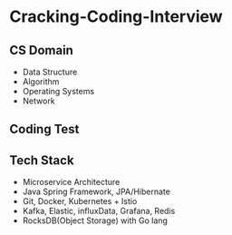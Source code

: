 # Cracking-Coding-Interview
## CS Domain
- Data Structure
- Algorithm
- Operating Systems
- Network

## Coding Test

## Tech Stack 
- Microservice Architecture
- Java Spring Framework, JPA/Hibernate
- Git, Docker, Kubernetes + Istio
- Kafka, Elastic, influxData, Grafana, Redis
- RocksDB(Object Storage) with Go lang